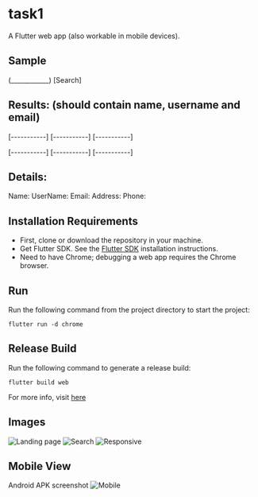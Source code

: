 # task1

A Flutter web app (also workable in mobile devices).

## Sample
(____________)
[Search]


Results: (should contain name, username and email)
--------------------------------------------------
[-----------] [-----------] [-----------]


[-----------] [-----------] [-----------]



Details:
--------------------------------------------------
Name:
UserName:
Email:
Address:
Phone:

## Installation Requirements

- First, clone or download the repository in your machine.
- Get Flutter SDK. See the [Flutter SDK](https://docs.flutter.dev/get-started/install) installation instructions.
- Need to have Chrome; debugging a web app requires the Chrome browser.

## Run

Run the following command from the project directory to start the project:

``flutter run -d chrome``

## Release Build

Run the following command to generate a release build:

``flutter build web``

For more info, visit [here](https://docs.flutter.dev/deployment/web#building-the-app-for-release)

## Images

![Landing page](https://i.ibb.co/9hR5wZB/1.png)
![Search](https://i.ibb.co/YbF6V3g/Screenshot-from-2022-04-22-00-50-00.png)
![Responsive](https://i.ibb.co/bR2SVnz/Screenshot-from-2022-04-22-00-55-53.png)

## Mobile View
Android APK screenshot
![Mobile](https://i.ibb.co/jyBfW7M/Screenshot-2022-04-22-01-22-41-644-com-example-task1.jpg)
